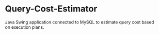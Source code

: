# Query-Cost-Estimator
Java Swing application connected to MySQL to estimate query cost based on execution plans.
